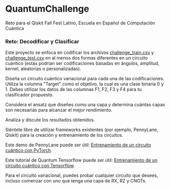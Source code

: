 # QuantumChallenge
Reto para el Qiskit Fall Fest Latino, Escuela en Español de Computación Cuántica

### Reto: Decodificar y Clasificar

Este proyecto se enfoca en codificar los archivos [challenge_train.csv](https://github.com/QuantumQuipu/QuantumChallenge/blob/main/challenge_train.csv) y [challenge_test.csv](https://github.com/QuantumQuipu/QuantumChallenge/blob/main/challenge_test.csv) en al menos dos formas diferentes en un circuito cuántico (estas podrían ser codificaciones basadas en ángulos, amplitud, kernel, aleatorias o personalizadas).

Diseña un circuito cuántico variacional para cada una de las codificaciones. Utiliza la columna "Target" como el objetivo, la cual es una clase binaria 0 y 1. Debes utilizar los datos de las columnas F1, F2, F3 y F4 para tu clasificador propuesto.

Considera el ansatz que diseñes como una capa y determina cuántas capas son necesarias para alcanzar el mejor rendimiento.

Analiza y discute los resultados obtenidos.

Siéntete libre de utilizar frameworks existentes (por ejemplo, PennyLane, Qiskit) para la creación y entrenamiento de los circuitos.

Este demo de PennyLane puede ser útil: [Entrenamiento de un circuito cuántico con PyTorch](https://pennylane.ai/qml/demos/tutorial_state_preparation/).

Este tutorial de Quantum Tensorflow puede ser útil: [Entrenamiento de un circuito cuántico con Tensorflow](https://www.tensorflow.org/quantum/tutorials/mnist).

Para el circuito variacional, puedes probar cualquier circuito que desees, incluso comenzar con uno que tenga una capa de RX, RZ y CNOTs.
